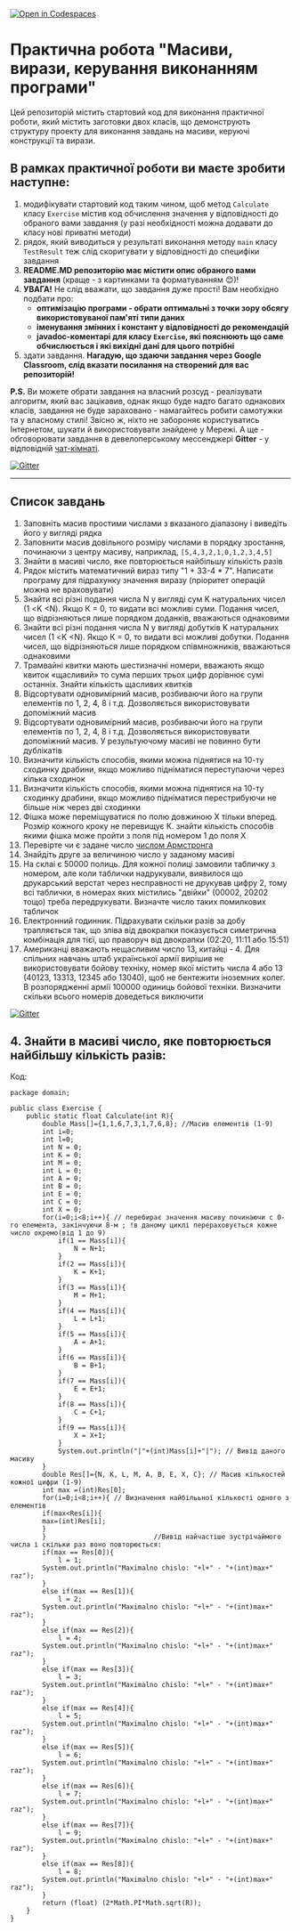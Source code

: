 [![Open in Codespaces](https://classroom.github.com/assets/launch-codespace-f4981d0f882b2a3f0472912d15f9806d57e124e0fc890972558857b51b24a6f9.svg)](https://classroom.github.com/open-in-codespaces?assignment_repo_id=10111183)
# Практична робота "Масиви, вирази, керування виконанням програми"

Цей репозиторій містить стартовий код для виконання практичної роботи, який містить заготовки двох класів, що демонструють структуру проекту для виконання завдань на масиви, керуючі конструкції та вирази.

## В рамках практичної роботи ви маєте зробити наступне:
1. модифікувати стартовий код таким чином, щоб метод ```Calculate``` класу ```Exercise``` містив код обчислення значення у відповідності до обраного вами завдання (у разі необхідності можна додавати до класу нові приватні методи)
2. рядок, який виводиться у результаті виконання методу ```main``` класу ```TestResult``` теж слід скоригувати у відповідності до специфіки завдання
3. **README.MD репозиторію має містити опис обраного вами завдання** (краще - з картинками та форматуванням :blush:)!
4. **УВАГА!** Не слід вважати, що завдання дуже прості! Вам необхідно подбати про:
    * **оптимізацію програми - обрати оптимальні з точки зору обсягу використовуваної пам'яті типи даних**
    * **іменування змінних і констант у відповідності до рекомендацій**
    * **javadoc-коментарі для класу ```Exercise```, які пояснюють що саме обчислюється і які вихідні дані для цього потрібні**
5. здати завдання. **Нагадую, що здаючи завдання через Google Classroom, слід вказати посилання на створений для вас репозиторій!**

**P.S.** Ви можете обрати завдання на власний розсуд - реалізувати алгоритм, який вас зацікавив, однак якщо буде надто багато однакових класів, завдання не буде зараховано - намагайтесь робити самотужки та у власному стилі! Звісно ж, ніхто не забороняє користуватись Інтернетом, шукати й використовувати знайдене у Мережі. А ще - обговорювати завдання в девелоперському мессенджері **Gitter** - у відповідній [чат-кімнаті](https://gitter.im/PPC-SE-2020/OOP?utm_source=share-link&utm_medium=link&utm_campaign=share-link).

[![Gitter](https://badges.gitter.im/PPC-SE-2020/OOP.svg)](https://gitter.im/PPC-SE-2020/OOP?utm_source=badge&utm_medium=badge&utm_campaign=pr-badge)

----

## Список завдань
1. Заповніть масив простими числами з вказаного діапазону і виведіть його у вигляді рядка
2. Заповнити масив довільного розміру числами в порядку зростання, починаючи з центру масиву, наприклад, ````[5,4,3,2,1,0,1,2,3,4,5]````
4. Знайти в масиві число, яке повторюється найбільшу кількість разів
5. Рядок містить математичний вираз типу "1 + 33-4 * 7". Написати програму для підрахунку значення виразу (пріоритет операцій можна не враховувати)
6. Знайти всі різні подання числа N у вигляді сум K натуральних чисел (1 <K <N). Якщо К = 0, то видати всі можливі суми. Подання чисел, що відрізняються лише порядком доданків, вважаються однаковими
7. Знайти всі різні подання числа N у вигляді добутків K натуральних чисел (1 <K <N). Якщо К = 0, то видати всі можливі добутки. Подання чисел, що відрізняються лише порядком співмножників, вважаються однаковими
8. Трамвайні квитки мають шестизначні номери, вважають якщо квиток «щасливий» то сума перших трьох цифр дорівнює сумі останніх. Знайти кількість щасливих квитків
9. Відсортувати одновимірний масив, розбиваючи його на групи елементів по 1, 2, 4, 8 і т.д. Дозволяється використовувати допоміжний масив
10. Відсортувати одновимірний масив, розбиваючи його на групи елементів по 1, 2, 4, 8 і т.д. Дозволяється використовувати допоміжний масив. У результуючому масиві не повинно бути дублікатів
11. Визначити кількість способів, якими можна піднятися на 10-ту сходинку драбини, якщо можливо підніматися переступаючи через кілька сходинок
12. Визначити кількість способів, якими можна піднятися на 10-ту сходинку драбини, якщо можливо підніматися перестрибуючи не більше ніж через дві сходинки
13. Фішка може переміщуватися по полю довжиною Х тільки вперед. Розмір кожного кроку не перевищує К. знайти кількість способів якими фішка може пройти з поля під номером 1 до поля Х
14. Перевірте чи є задане число [числом Армстронга](https://uk.wikipedia.org/wiki/%D0%A7%D0%B8%D1%81%D0%BB%D0%B0_%D0%90%D1%80%D0%BC%D1%81%D1%82%D1%80%D0%BE%D0%BD%D0%B3%D0%B0)
15. Знайдіть друге за величиною число у заданому масиві 
16. На склаі є 50000 полиць. Для кожної полиці замовили табличку з номером, але коли таблички надрукували, виявилося що друкарський верстат через несправності не друкував цифру 2, тому всі таблички, в номерах яких містились "двійки" (00002, 20202 тощо) треба передрукувати. Визначте число таких помилкових табличок
17. Електронний годинник. Підрахувати скільки разів за добу трапляється так, що зліва від двокрапки показується симетрична комбінація для тієї, що праворуч від двокрапки (02:20, 11:11 або 15:51)
18. Американці вважають нещасливим число 13, китайці - 4. Для спільних навчань штаб української армії вирішив не використовувати бойову техніку, номер якої містить числа 4 або 13 (40123, 13313, 12345 або 13040), щоб не бентежити іноземних колег. В розпорядженні армії 100000 одиниць бойової техніки. Визначити скільки всього номерів доведеться виключити

[![Gitter](https://badges.gitter.im/PPC-SE-2020/OOP.svg)](https://gitter.im/PPC-SE-2020/OOP?utm_source=badge&utm_medium=badge&utm_campaign=pr-badge)

## 4. Знайти в масиві число, яке повторюється найбільшу кількість разів:
Код:
```
package domain;

public class Exercise {
    public static float Calculate(int R){
        double Mass[]={1,1,6,7,3,1,7,6,8}; //Масив елементів (1-9)
        int i=0;
        int l=0;
        int N = 0;
        int K = 0;
        int M = 0;
        int L = 0;
        int A = 0;
        int B = 0;
        int E = 0;
        int C = 0;
        int X = 0;
        for(i=0;i<8;i++){ // перебирає значення масиву починаючи с 0-го елемента, закінчуючи 8-м ; !в даному циклі перераховується кожне число окремо(від 1 до 9)
            if(1 == Mass[i]){
                N = N+1;
            }
            if(2 == Mass[i]){
                K = K+1;
            }
            if(3 == Mass[i]){
                M = M+1;
            }
            if(4 == Mass[i]){
                L = L+1;
            }
            if(5 == Mass[i]){
                A = A+1;
            }
            if(6 == Mass[i]){
                B = B+1;
            }
            if(7 == Mass[i]){
                E = E+1;
            }
            if(8 == Mass[i]){
                C = C+1;
            }
            if(9 == Mass[i]){
                X = X+1;
            }
            System.out.println("|"+(int)Mass[i]+"|"); // Вивід даного масиву
        }
        double Res[]={N, K, L, M, A, B, E, X, C}; // Масив кількостей кожної цифри (1-9)
        int max =(int)Res[0];
        for(i=0;i<8;i++){ // Визначення найбілььної кількості одного з елементів
        if(max<Res[i]){
        max=(int)Res[i];
        } 
        }                           //Вивід найчастіше зустрічаймого числа і скільки раз воно повторюється:
        if(max == Res[0]){
            l = 1;
        System.out.println("Maximalno chislo: "+l+" - "+(int)max+" raz");
        }
        else if(max == Res[1]){
            l = 2;
        System.out.println("Maximalno chislo: "+l+" - "+(int)max+" raz");
        }
        else if(max == Res[2]){
            l = 4;
        System.out.println("Maximalno chislo: "+l+" - "+(int)max+" raz");
        }
        else if(max == Res[3]){
            l = 3;
        System.out.println("Maximalno chislo: "+l+" - "+(int)max+" raz");
        }
        else if(max == Res[4]){
            l = 5;
        System.out.println("Maximalno chislo: "+l+" - "+(int)max+" raz");
        }
        else if(max == Res[5]){
            l = 6;
        System.out.println("Maximalno chislo: "+l+" - "+(int)max+" raz");
        }
        else if(max == Res[6]){
            l = 7;
        System.out.println("Maximalno chislo: "+l+" - "+(int)max+" raz");
        }
        else if(max == Res[7]){
            l = 9;
        System.out.println("Maximalno chislo: "+l+" - "+(int)max+" raz");
        }
        else if(max == Res[8]){
            l = 8;
        System.out.println("Maximalno chislo: "+l+" - "+(int)max+" raz");
        }
        return (float) (2*Math.PI*Math.sqrt(R));
    }
}
```